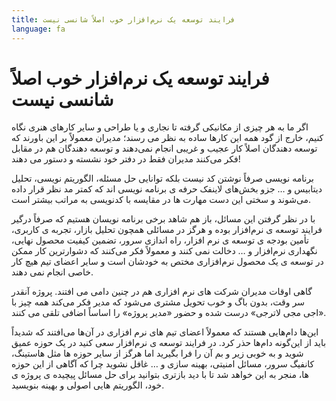 ```yaml
---
title: فرایند توسعه یک نرم‌افزار خوب اصلاً شانسی نیست
language: fa
---
```


# فرایند توسعه یک نرم‌افزار خوب اصلاً شانسی نیست

اگر ما به هر چیزی از مکانیکی گرفته تا نجاری و یا طراحی و سایر کارهای هنری نگاه کنیم، خارج از گود همه این کارها ساده به نظر می رسند؛ مدیران معمولاً بر این باورند که توسعه دهندگان اصلاً کار عجیب و غریبی انجام نمی‌دهند و توسعه دهندگان هم در مقابل فکر می‌کنند مدیران فقط در دفتر خود نشسته و دستور می دهند!

برنامه نویسی صرفاً نوشتن کد نیست بلکه توانایی حل مسئله، الگوریتم نویسی، تحلیل دیتابیس و … جزو بخش‌های لاینفک حرفه ی برنامه نویسی اند که کمتر مد نظر قرار داده می‌شوند و سختی این دست مهارت ها در مقایسه با کدنویسی به مراتب بیشتر است.

با در نظر گرفتن این مسائل، باز هم شاهد برخی برنامه نویسان هستیم که صرفاً درگیر فرایند توسعه ی نرم‌افزار بوده و هرگز در مسائلی همچون تحلیل بازار، تجربه ی کاربری، تأمین بودجه ی توسعه ی نرم افزار، راه اندازی سرور، تضمین کیفیت محصول نهایی، نگهداری نرم‌افزار و … دخالت نمی کنند و معمولاً فکر می‌کنند که دشوارترین کار ممکن در توسعه ی یک محصول نرم‌افزاری مختص به خودشان است و سایر اعضای تیم هیچ کار خاصی انجام نمی دهند.

گاهی اوقات مدیران شرکت های نرم افزاری هم در چنین دامی می افتند. پروژه آنقدر سر وقت، بدون باگ و خوب تحویل مشتری می‌شود که مدیر فکر می‌کند همه چیز با «اجی مجی لاترجی» درست شده و حضور «مدیر پروژه» را اساساً اضافی تلقی می کنند.

این‌ها دام‌هایی هستند که معمولاً اعضای تیم های نرم افزاری در آن‌ها می‌افتند که شدیداً باید از این‌گونه دام‌ها حذر کرد. در فرایند توسعه ی نرم‌افزار سعی کنید در یک حوزه عمیق شوید و به خوبی زیر و بم آن را فرا بگیرید اما هرگز از سایر حوزه ها مثل هاستینگ، کانفیگ سرور، مسائل امنیتی، بهینه سازی و … غافل نشوید چرا که آگاهی از این حوزه ها، منجر به این خواهد شد تا با دید بازتری بتوانید برای حل مسائل پیچیده ی پروژه ی خود، الگوریتم هایی اصولی و بهینه بنویسید.
